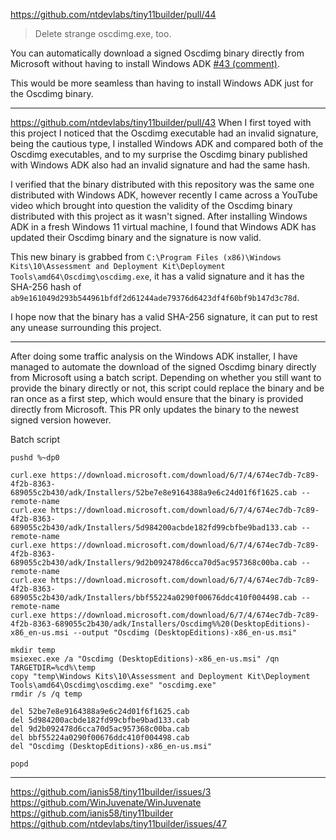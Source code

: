 https://github.com/ntdevlabs/tiny11builder/pull/44

> Delete strange oscdimg.exe, too.

You can automatically download a signed Oscdimg binary directly from Microsoft without having to install Windows ADK [#43 (comment)](https://github.com/ntdevlabs/tiny11builder/pull/43#issuecomment-1501074660).

This would be more seamless than having to install Windows ADK just for the Oscdimg binary.
____________________________________________________________
https://github.com/ntdevlabs/tiny11builder/pull/43
When I first toyed with this project I noticed that the Oscdimg executable had an invalid signature, being the cautious type, I installed Windows ADK and compared both of the Oscdimg executables, and to my surprise the Oscdimg binary published with Windows ADK also had an invalid signature and had the same hash.

I verified that the binary distributed with this repository was the same one distributed with Windows ADK, however recently I came across a YouTube video which brought into question the validity of the Oscdimg binary distributed with this project as it wasn't signed. After installing Windows ADK in a fresh Windows 11 virtual machine, I found that Windows ADK has updated their Oscdimg binary and the signature is now valid.

This new binary is grabbed from `C:\Program Files (x86)\Windows Kits\10\Assessment and Deployment Kit\Deployment Tools\amd64\Oscdimg\oscdimg.exe`, it has a valid signature and it has the SHA-256 hash of `ab9e161049d293b544961bfdf2d61244ade79376d6423df4f60bf9b147d3c78d`.

I hope now that the binary has a valid SHA-256 signature, it can put to rest any unease surrounding this project.

_________

After doing some traffic analysis on the Windows ADK installer, I have managed to automate the download of the signed Oscdimg binary directly from Microsoft using a batch script. Depending on whether you still want to provide the binary directly or not, this script could replace the binary and be ran once as a first step, which would ensure that the binary is provided directly from Microsoft. This PR only updates the binary to the newest signed version however.

Batch script
```batch
pushd %~dp0

curl.exe https://download.microsoft.com/download/6/7/4/674ec7db-7c89-4f2b-8363-689055c2b430/adk/Installers/52be7e8e9164388a9e6c24d01f6f1625.cab --remote-name
curl.exe https://download.microsoft.com/download/6/7/4/674ec7db-7c89-4f2b-8363-689055c2b430/adk/Installers/5d984200acbde182fd99cbfbe9bad133.cab --remote-name
curl.exe https://download.microsoft.com/download/6/7/4/674ec7db-7c89-4f2b-8363-689055c2b430/adk/Installers/9d2b092478d6cca70d5ac957368c00ba.cab --remote-name
curl.exe https://download.microsoft.com/download/6/7/4/674ec7db-7c89-4f2b-8363-689055c2b430/adk/Installers/bbf55224a0290f00676ddc410f004498.cab --remote-name
curl.exe https://download.microsoft.com/download/6/7/4/674ec7db-7c89-4f2b-8363-689055c2b430/adk/Installers/Oscdimg%%20(DesktopEditions)-x86_en-us.msi --output "Oscdimg (DesktopEditions)-x86_en-us.msi"

mkdir temp
msiexec.exe /a "Oscdimg (DesktopEditions)-x86_en-us.msi" /qn TARGETDIR=%cd%\temp
copy "temp\Windows Kits\10\Assessment and Deployment Kit\Deployment Tools\amd64\Oscdimg\oscdimg.exe" "oscdimg.exe"
rmdir /s /q temp

del 52be7e8e9164388a9e6c24d01f6f1625.cab
del 5d984200acbde182fd99cbfbe9bad133.cab
del 9d2b092478d6cca70d5ac957368c00ba.cab
del bbf55224a0290f00676ddc410f004498.cab
del "Oscdimg (DesktopEditions)-x86_en-us.msi"

popd

```
___________________

https://github.com/ianis58/tiny11builder/issues/3
https://github.com/WinJuvenate/WinJuvenate
https://github.com/ianis58/tiny11builder
https://github.com/ntdevlabs/tiny11builder/issues/47
